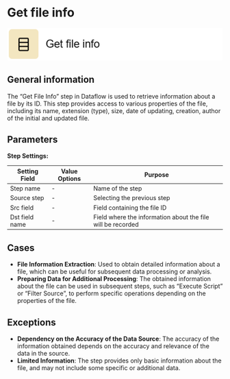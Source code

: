 # Get file info

![](../../assets/images/app-development/get-file-info.png)

## General information
The “Get File Info” step in Dataflow is used to retrieve information about a file by its ID. This step provides access to various properties of the file, including its name, extension (type), size, date of updating, creation, author of the initial and updated file.

## Parameters
**Step Settings:**

| Setting Field | Value Options | Purpose |
|----------------|-------------------|------------|
| Step name      | -                 | Name of the step |
| Source step    | -                 | Selecting the previous step |
| Src field      | -                 | Field containing the file ID |
| Dst field name | -                 | Field where the information about the file will be recorded |

## Cases
- **File Information Extraction**: Used to obtain detailed information about a file, which can be useful for subsequent data processing or analysis.
- **Preparing Data for Additional Processing**: The obtained information about the file can be used in subsequent steps, such as “Execute Script” or “Filter Source”, to perform specific operations depending on the properties of the file.

## Exceptions
- **Dependency on the Accuracy of the Data Source**: The accuracy of the information obtained depends on the accuracy and relevance of the data in the source.
- **Limited Information**: The step provides only basic information about the file, and may not include some specific or additional data.
